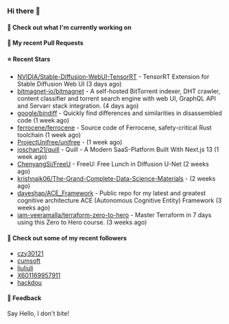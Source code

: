 ### Hi there 👋

#### 👷 Check out what I'm currently working on

#### 🔨 My recent Pull Requests


#### ⭐ Recent Stars

- [NVIDIA/Stable-Diffusion-WebUI-TensorRT](https://github.com/NVIDIA/Stable-Diffusion-WebUI-TensorRT) - TensorRT Extension for Stable Diffusion Web UI (3 days ago)
- [bitmagnet-io/bitmagnet](https://github.com/bitmagnet-io/bitmagnet) - A self-hosted BitTorrent indexer, DHT crawler, content classifier and torrent search engine with web UI, GraphQL API and Servarr stack integration. (4 days ago)
- [google/bindiff](https://github.com/google/bindiff) - Quickly find differences and similarities in disassembled code (1 week ago)
- [ferrocene/ferrocene](https://github.com/ferrocene/ferrocene) - Source code of Ferrocene, safety-critical Rust toolchain (1 week ago)
- [ProjectUnifree/unifree](https://github.com/ProjectUnifree/unifree) -  (1 week ago)
- [joschan21/quill](https://github.com/joschan21/quill) - Quill - A Modern SaaS-Platform Built With Next.js 13 (1 week ago)
- [ChenyangSi/FreeU](https://github.com/ChenyangSi/FreeU) - FreeU: Free Lunch in Diffusion U-Net (2 weeks ago)
- [krishnaik06/The-Grand-Complete-Data-Science-Materials](https://github.com/krishnaik06/The-Grand-Complete-Data-Science-Materials) -  (2 weeks ago)
- [daveshap/ACE_Framework](https://github.com/daveshap/ACE_Framework) - Public repo for my latest and greatest cognitive architecture ACE (Autonomous Cognitive Entity) Framework (3 weeks ago)
- [iam-veeramalla/terraform-zero-to-hero](https://github.com/iam-veeramalla/terraform-zero-to-hero) - Master Terraform in 7 days using this Zero to Hero course. (3 weeks ago)

#### 👯 Check out some of my recent followers

- [czy30121](https://github.com/czy30121)
- [cumsoft](https://github.com/cumsoft)
- [liuliuli](https://github.com/liuliuli)
- [X601169957911](https://github.com/X601169957911)
- [hackdou](https://github.com/hackdou)

#### 💬 Feedback

Say Hello, I don't bite!